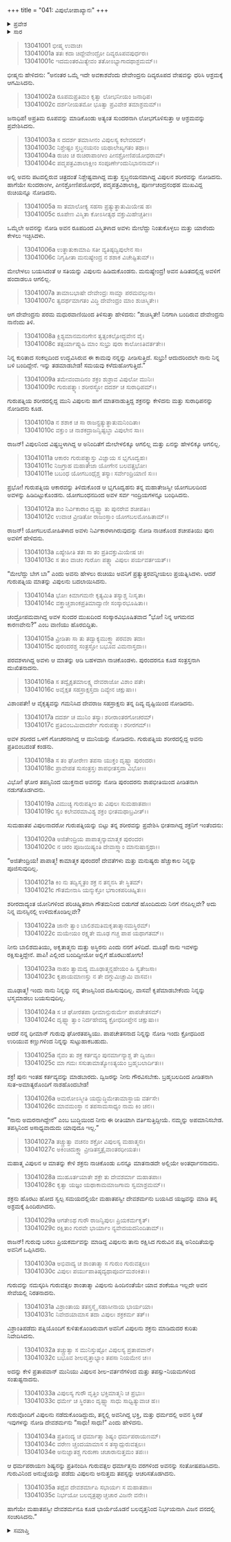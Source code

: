 +++
title = "041: ವಿಪುಲೋಪಾಖ್ಯಾನಃ"
+++

<details><summary>ಪ್ರವೇಶ</summary>


।।   ಓಂ ಓಂ ನಮೋ ನಾರಾಯಣಾಯ।।   ಶ್ರೀ ವೇದವ್ಯಾಸಾಯ ನಮಃ ।।

ಶ್ರೀ ಕೃಷ್ಣದ್ವೈಪಾಯನ ವೇದವ್ಯಾಸ ವಿರಚಿತ  

**ಶ್ರೀ ಮಹಾಭಾರತ**

**ಅನುಶಾಸನ ಪರ್ವ**

**ದಾನಧರ್ಮ ಪರ್ವ**

**ಅಧ್ಯಾಯ 41**


</details>

<details><summary>ಸಾರ</summary>

ರುಚಿಯನ್ನು ಬಯಸಿ ಸುಂದರ ರೂಪವನ್ನು ತಳೆದು ಬಂದ ಇಂದ್ರನನ್ನು ವಿಪುಲನು ಲಜ್ಜಿತನನ್ನಾಗಿ ಮಾಡಿ ಕಳುಹಿಸಿದುದು (1-27). ದೇವಶರ್ಮನಿಂದ ವರಗಳನ್ನು ಪಡೆದು ವಿಪುಲನು ತಪಸ್ಸನ್ನಾಚರಿಸಿದುದು (28-35).


</details>



> 13041001 ಭೀಷ್ಮ ಉವಾಚ।  
13041001a ತತಃ ಕದಾ ಚಿದ್ದೇವೇಂದ್ರೋ ದಿವ್ಯರೂಪವಪುರ್ಧರಃ।  
13041001c ಇದಮಂತರಮಿತ್ಯೇವಂ ತತೋಽಭ್ಯಾಗಾದಥಾಶ್ರಮಮ್।।

ಭೀಷ್ಮನು ಹೇಳಿದನು: “ಅನಂತರ ಒಮ್ಮೆ ಇದೇ ಅವಕಾಶವೆಂದು ದೇವೇಂದ್ರನು ದಿವ್ಯರೂಪದ ವೇಷವನ್ನು ಧರಿಸಿ ಆಶ್ರಮಕ್ಕೆ ಆಗಮಿಸಿದನು.

> 13041002a ರೂಪಮಪ್ರತಿಮಂ ಕೃತ್ವಾ ಲೋಭನೀಯಂ ಜನಾಧಿಪ।  
13041002c ದರ್ಶನೀಯತಮೋ ಭೂತ್ವಾ ಪ್ರವಿವೇಶ ತಮಾಶ್ರಮಮ್।।

ಜನಾಧಿಪ! ಅಪ್ರತಿಮ ರೂಪವನ್ನು ಮಾಡಿಕೊಂಡು ಅತ್ಯಂತ ಸುಂದರನಾಗಿ ಲೋಭಗೊಳಿಸುತ್ತಾ ಆ ಆಶ್ರಮವನ್ನು ಪ್ರವೇಶಿಸಿದನು.

> 13041003a ಸ ದದರ್ಶ ತಮಾಸೀನಂ ವಿಪುಲಸ್ಯ ಕಲೇವರಮ್।  
13041003c ನಿಶ್ಚೇಷ್ಟಂ ಸ್ತಬ್ಧನಯನಂ ಯಥಾಲೇಖ್ಯಗತಂ ತಥಾ।।  
13041004a ರುಚಿಂ ಚ ರುಚಿರಾಪಾಂಗೀಂ ಪೀನಶ್ರೋಣಿಪಯೋಧರಾಮ್।  
13041004c ಪದ್ಮಪತ್ರವಿಶಾಲಾಕ್ಷೀಂ ಸಂಪೂರ್ಣೇಂದುನಿಭಾನನಾಮ್।।

ಅಲ್ಲಿ ಅವನು ಪಟದಲ್ಲಿರುವ ಚಿತ್ರದಂತೆ ನಿಶ್ಚೇಷ್ಟವಾಗಿದ್ದ ಮತ್ತು ಸ್ತಬ್ಧನಯನವಾಗಿದ್ದ ವಿಪುಲನ ಶರೀರವನ್ನು ನೋಡಿದನು. ಹಾಗೆಯೇ ಸುಂದರಾಂಗೀ, ಪೀನಶ್ರೋಣಿಪಯೋಧರೆ, ಪದ್ಮಪತ್ರವಿಶಾಲಾಕ್ಷಿ, ಪೂರ್ಣಚಂದ್ರನಂಥಹ ಮುಖವಿದ್ದ ರುಚಿಯನ್ನೂ ನೋಡಿದನು.

> 13041005a ಸಾ ತಮಾಲೋಕ್ಯ ಸಹಸಾ ಪ್ರತ್ಯುತ್ಥಾತುಮಿಯೇಷ ಹ।  
13041005c ರೂಪೇಣ ವಿಸ್ಮಿತಾ ಕೋಽಸೀತ್ಯಥ ವಕ್ತುಮಿಹೇಚ್ಚತೀ।।

ಒಮ್ಮೆಲೇ ಅವನನ್ನು ನೋಡಿ ಅವನ ರೂಪದಿಂದ ವಿಸ್ಮಿತಳಾದ ಅವಳು ಮೇಲೆದ್ದು ನಿಂತುಕೊಳ್ಳಲು ಮತ್ತು ಯಾರೆಂದು ಕೇಳಲು ಇಚ್ಛಿಸಿದಳು.

> 13041006a ಉತ್ಥಾತುಕಾಮಾಪಿ ಸತೀ ವ್ಯತಿಷ್ಠದ್ವಿಪುಲೇನ ಸಾ।  
13041006c ನಿಗೃಹೀತಾ ಮನುಷ್ಯೇಂದ್ರ ನ ಶಶಾಕ ವಿಚೇಷ್ಟಿತುಮ್।।

ಮೇಲೇಳಲು ಬಯಸಿದಂತೆ ಆ ಸತಿಯನ್ನು ವಿಪುಲನು ಹಿಡಿದುಕೊಂಡನು. ಮನುಷ್ಯೇಂದ್ರ! ಅವನ ಹಿಡಿತದಲ್ಲಿದ್ದ ಅವಳಿಗೆ ಹಂದಾಡಲೂ ಆಗಲಿಲ್ಲ.

> 13041007a ತಾಮಾಬಭಾಷೇ ದೇವೇಂದ್ರಃ ಸಾಮ್ನಾ ಪರಮವಲ್ಗುನಾ।  
13041007c ತ್ವದರ್ಥಮಾಗತಂ ವಿದ್ಧಿ ದೇವೇಂದ್ರಂ ಮಾಂ ಶುಚಿಸ್ಮಿತೇ।।

ಆಗ ದೇವೇಂದ್ರನು ಪರಮ ಮಧುರವಾಣಿಯಿಂದ ತಿಳಿಸುತ್ತಾ ಹೇಳಿದನು: “ಶುಚಿಸ್ಮಿತೇ! ನಿನಗಾಗಿ ಬಂದಿರುವ ದೇವೇಂದ್ರನು ನಾನೆಂದು ತಿಳಿ.

> 13041008a ಕ್ಲಿಶ್ಯಮಾನಮನಂಗೇನ ತ್ವತ್ಸಂಕಲ್ಪೋದ್ಭವೇನ ವೈ।  
13041008c ತತ್ಪರ್ಯಾಪ್ನುಹಿ ಮಾಂ ಸುಭ್ರು ಪುರಾ ಕಾಲೋಽತಿವರ್ತತೇ।।

ನಿನ್ನ ಕುರಿತಾದ ಸಂಕಲ್ಪದಿಂದ ಉದ್ಭವಿಸಿರುವ ಈ ಕಾಮವು ನನ್ನನ್ನು ಪೀಡಿಸುತ್ತಿದೆ. ಸುಭ್ರು! ಆದುದರಿಂದಲೇ ನಾನು ನಿನ್ನ ಬಳಿ ಬಂದಿದ್ದೇನೆ. ಇನ್ನು ತಡಮಾಡಬೇಡ! ಸಮಯವು ಕಳೆದುಹೋಗುತ್ತಿದೆ.”

> 13041009a ತಮೇವಂವಾದಿನಂ ಶಕ್ರಂ ಶುಶ್ರಾವ ವಿಪುಲೋ ಮುನಿಃ।  
13041009c ಗುರುಪತ್ನ್ಯಾಃ ಶರೀರಸ್ಥೋ ದದರ್ಶ ಚ ಸುರಾಧಿಪಮ್।।

ಗುರುಪತ್ನಿಯ ಶರೀರದಲ್ಲಿದ್ದ ಮುನಿ ವಿಪುಲನು ಹಾಗೆ ಮಾತನಾಡುತ್ತಿದ್ದ ಶಕ್ರನನ್ನು ಕೇಳಿದನು ಮತ್ತು ಸುರಾಧಿಪನನ್ನು ನೋಡಿದನು ಕೂಡ.

> 13041010a ನ ಶಶಾಕ ಚ ಸಾ ರಾಜನ್ಪ್ರತ್ಯುತ್ಥಾತುಮನಿಂದಿತಾ।  
13041010c ವಕ್ತುಂ ಚ ನಾಶಕದ್ರಾಜನ್ವಿಷ್ಟಬ್ಧಾ ವಿಪುಲೇನ ಸಾ।।

ರಾಜನ್! ವಿಪುಲನಿಂದ ವಿಷ್ಟಬ್ಧಳಾಗಿದ್ದ ಆ ಅನಿಂದಿತೆಗೆ ಮೇಲೇಳಲಿಕ್ಕೂ ಆಗಲಿಲ್ಲ ಮತ್ತು ಏನನ್ನು ಹೇಳಲಿಕ್ಕೂ ಆಗಲಿಲ್ಲ.

> 13041011a ಆಕಾರಂ ಗುರುಪತ್ನ್ಯಾಸ್ತು ವಿಜ್ಞಾಯ ಸ ಭೃಗೂದ್ವಹಃ।  
13041011c ನಿಜಗ್ರಾಹ ಮಹಾತೇಜಾ ಯೋಗೇನ ಬಲವತ್ಪ್ರಭೋ।  
13041011e ಬಬಂಧ ಯೋಗಬಂಧೈಶ್ಚ ತಸ್ಯಾಃ ಸರ್ವೇಂದ್ರಿಯಾಣಿ ಸಃ।।

ಪ್ರಭೋ! ಗುರುಪತ್ನಿಯ ಆಕಾರವನ್ನು ತಿಳಿದುಕೊಂಡ ಆ ಭೃಗೂದ್ವಹನು ತನ್ನ ಮಹಾತೇಜಸ್ವೀ ಯೋಗಬಲದಿಂದ ಅವಳನ್ನು ಹಿಡಿದಿಟ್ಟುಕೊಂಡನು. ಯೋಗಬಂಧನದಿಂದ ಅವಳ ಸರ್ವ ಇಂದ್ರಿಯಗಳನ್ನೂ ಬಂಧಿಸಿದನು.

> 13041012a ತಾಂ ನಿರ್ವಿಕಾರಾಂ ದೃಷ್ಟ್ವಾ ತು ಪುನರೇವ ಶಚೀಪತಿಃ।  
13041012c ಉವಾಚ ವ್ರೀಡಿತೋ ರಾಜಂಸ್ತಾಂ ಯೋಗಬಲಮೋಹಿತಾಮ್।।

ರಾಜನ್! ಯೋಗಬಲಮೋಹಿತಳಾದ ಅವಳು ನಿರ್ವಿಕಾರಳಾಗಿರುವುದನ್ನು ನೋಡಿ ನಾಚಿಕೊಂಡ ಶಚೀಪತಿಯು ಪುನಃ ಅವಳಿಗೆ ಹೇಳಿದನು.

> 13041013a ಏಹ್ಯೇಹೀತಿ ತತಃ ಸಾ ತಂ ಪ್ರತಿವಕ್ತುಮಿಯೇಷ ಚ।  
13041013c ಸ ತಾಂ ವಾಚಂ ಗುರೋಃ ಪತ್ನ್ಯಾ ವಿಪುಲಃ ಪರ್ಯವರ್ತಯತ್।।

“ಮೇಲೆದ್ದು ಬೇಗ ಬಾ” ಎಂದು ಅವನು ಹೇಳಲು ರುಚಿಯು ಅವನಿಗೆ ಪ್ರತ್ಯುತ್ತರವನ್ನೀಯಲು ಪ್ರಯತ್ನಿಸಿದಳು. ಆದರೆ ಗುರುಪತ್ನಿಯ ಮಾತನ್ನು ವಿಪುಲನು ಬದಲಾಯಿಸಿದನು.

> 13041014a ಭೋಃ ಕಿಮಾಗಮನೇ ಕೃತ್ಯಮಿತಿ ತಸ್ಯಾಶ್ಚ ನಿಃಸೃತಾ।  
13041014c ವಕ್ತ್ರಾಚ್ಚಶಾಂಕಪ್ರತಿಮಾದ್ವಾಣೀ ಸಂಸ್ಕಾರಭೂಷಿತಾ।।

ಚಂದ್ರೋಪಮವಾಗಿದ್ದ ಅವಳ ಸುಂದರ ಮುಖದಿಂದ ಸಂಸ್ಕಾರವಿಭೂಷಿತವಾದ “ಭೋ! ನಿನ್ನ ಆಗಮನದ ಕಾರಣವೇನು?” ಎಂಬ ವಾಣಿಯು ಹೊರಬಿದ್ದಿತು.

> 13041015a ವ್ರೀಡಿತಾ ಸಾ ತು ತದ್ವಾಕ್ಯಮುಕ್ತ್ವಾ ಪರವಶಾ ತದಾ।  
13041015c ಪುರಂದರಶ್ಚ ಸಂತ್ರಸ್ತೋ ಬಭೂವ ವಿಮನಾಸ್ತದಾ।।

ಪರವಶಳಾಗಿದ್ದ ಅವಳು ಆ ಮಾತನ್ನು ಆಡಿ ಬಹಳವಾಗಿ ನಾಚಿಕೊಂಡಳು. ಪುರಂದರನೂ ಕೂಡ ಸಂತ್ರಸ್ತನಾಗಿ ದುಃಖಿತನಾದನು.

> 13041016a ಸ ತದ್ವೈಕೃತಮಾಲಕ್ಷ್ಯ ದೇವರಾಜೋ ವಿಶಾಂ ಪತೇ।  
13041016c ಅವೈಕ್ಷತ ಸಹಸ್ರಾಕ್ಷಸ್ತದಾ ದಿವ್ಯೇನ ಚಕ್ಷುಷಾ।।

ವಿಶಾಂಪತೇ! ಆ ವೈಕೃತ್ಯವನ್ನು ಗಮನಿಸಿದ ದೇವರಾಜ ಸಹಸ್ರಾಕ್ಷನು ತನ್ನ ದಿವ್ಯ ದೃಷ್ಟಿಯಿಂದ ನೋಡಿದನು.

> 13041017a ದದರ್ಶ ಚ ಮುನಿಂ ತಸ್ಯಾಃ ಶರೀರಾಂತರಗೋಚರಮ್।  
13041017c ಪ್ರತಿಬಿಂಬಮಿವಾದರ್ಶೇ ಗುರುಪತ್ನ್ಯಾಃ ಶರೀರಗಮ್।।

ಅವಳ ಶರೀರದ ಒಳಗೆ ಗೋಚರನಾಗಿದ್ದ ಆ ಮುನಿಯನ್ನು ನೋಡಿದನು. ಗುರುಪತ್ನಿಯ ಶರೀರದಲ್ಲಿದ್ದ ಅವನು ಪ್ರತಿಬಿಂಬದಂತೆ ಕಂಡನು.

> 13041018a ಸ ತಂ ಘೋರೇಣ ತಪಸಾ ಯುಕ್ತಂ ದೃಷ್ಟ್ವಾ ಪುರಂದರಃ।  
13041018c ಪ್ರಾವೇಪತ ಸುಸಂತ್ರಸ್ತಃ ಶಾಪಭೀತಸ್ತದಾ ವಿಭೋ।।

ವಿಭೋ! ಘೋರ ತಪಸ್ಸಿನಿಂದ ಯುಕ್ತನಾದ ಅವನನ್ನು ನೋಡಿ ಪುರಂದರನು ಶಾಪಭೀತಿಯಿಂದ ಪೀಡಿತನಾಗಿ ನಡುಗತೊಡಗಿದನು.

> 13041019a ವಿಮುಚ್ಯ ಗುರುಪತ್ನೀಂ ತು ವಿಪುಲಃ ಸುಮಹಾತಪಾಃ।  
13041019c ಸ್ವಂ ಕಲೇವರಮಾವಿಶ್ಯ ಶಕ್ರಂ ಭೀತಮಥಾಬ್ರವೀತ್।।

ಸುಮಹಾತಪ ವಿಪುಲನಾದರೋ ಗುರುಪತ್ನಿಯನ್ನು ಬಿಟ್ಟು ತನ್ನ ಶರೀರವನ್ನು ಪ್ರವೇಶಿಸಿ ಭೀತನಾಗಿದ್ದ ಶಕ್ರನಿಗೆ ಇಂತೆಂದನು:

> 13041020a ಅಜಿತೇಂದ್ರಿಯ ಪಾಪಾತ್ಮನ್ಕಾಮಾತ್ಮಕ ಪುರಂದರ।  
13041020c ನ ಚಿರಂ ಪೂಜಯಿಷ್ಯಂತಿ ದೇವಾಸ್ತ್ವಾಂ ಮಾನುಷಾಸ್ತಥಾ।।

“ಅಜಿತೇಂದ್ರಿಯ! ಪಾಪಾತ್ಮ! ಕಾಮಾತ್ಮಕ ಪುರಂದರ! ದೇವತೆಗಳು ಮತ್ತು ಮನುಷ್ಯರು ಹೆಚ್ಚುಕಾಲ ನಿನ್ನನ್ನು ಪೂಜಿಸುವುದಿಲ್ಲ.

> 13041021a ಕಿಂ ನು ತದ್ವಿಸ್ಮೃತಂ ಶಕ್ರ ನ ತನ್ಮನಸಿ ತೇ ಸ್ಥಿತಮ್।  
13041021c ಗೌತಮೇನಾಸಿ ಯನ್ಮುಕ್ತೋ ಭಗಾಂಕಪರಿಚಿಹ್ನಿತಃ।।

ಶರೀರದಾದ್ಯಂತ ಯೋನಿಗಳಿಂದ ಪರಿಚಿಹ್ನಿತನಾಗಿ ಗೌತಮನಿಂದ ಬಿಡುಗಡೆ ಹೊಂದಿದುದು ನಿನಗೆ ನೆನಪಿಲ್ಲವೇ? ಅದು ನಿನ್ನ ಮನಸ್ಸಿನಲ್ಲಿ ಉಳಿದುಕೊಂಡಿಲ್ಲವೇ?

> 13041022a ಜಾನೇ ತ್ವಾಂ ಬಾಲಿಶಮತಿಮಕೃತಾತ್ಮಾನಮಸ್ಥಿರಮ್।  
13041022c ಮಯೇಯಂ ರಕ್ಷ್ಯತೇ ಮೂಢ ಗಚ್ಚ ಪಾಪ ಯಥಾಗತಮ್।।

ನೀನು ಬಾಲಿಶಮತಿಯು, ಅಕೃತಾತ್ಮನು ಮತ್ತು ಅಸ್ಥಿರನು ಎಂದು ನನಗೆ ತಿಳಿದಿದೆ. ಮೂಢ! ನಾನು ಇವಳನ್ನು ರಕ್ಷಿಸುತ್ತಿದ್ದೇನೆ. ಪಾಪಿ! ಎಲ್ಲಿಂದ ಬಂದಿದ್ದೀಯೋ ಅಲ್ಲಿಗೆ ಹೊರಟುಹೋಗು!

> 13041023a ನಾಹಂ ತ್ವಾಮದ್ಯ ಮೂಢಾತ್ಮನ್ದಹೇಯಂ ಹಿ ಸ್ವತೇಜಸಾ।  
13041023c ಕೃಪಾಯಮಾಣಸ್ತು ನ ತೇ ದಗ್ಧುಮಿಚ್ಚಾಮಿ ವಾಸವ।।

ಮೂಢಾತ್ಮ! ಇಂದು ನಾನು ನಿನ್ನನ್ನು ನನ್ನ ತೇಜಸ್ಸಿನಿಂದ ದಹಿಸುವುದಿಲ್ಲ. ವಾಸವ! ಕೃಪೆಮಾಡಬೇಕೆಂದು ನಿನ್ನನ್ನು ಭಸ್ಮಮಾಡಲು ಬಯಸುವುದಿಲ್ಲ.

> 13041024a ಸ ಚ ಘೋರತಪಾ ಧೀಮಾನ್ಗುರುರ್ಮೇ ಪಾಪಚೇತಸಮ್।  
13041024c ದೃಷ್ಟ್ವಾ ತ್ವಾಂ ನಿರ್ದಹೇದದ್ಯ ಕ್ರೋಧದೀಪ್ತೇನ ಚಕ್ಷುಷಾ।।

ಆದರೆ ನನ್ನ ಧೀಮಾನ್ ಗುರುವು ಘೋರತಪಸ್ವಿಯು. ಪಾಪಚೇತಸನಾದ ನಿನ್ನನ್ನು ನೋಡಿ ಇಂದು ಕ್ರೋಧದಿಂದ ಉರಿಯುವ ಕಣ್ಣುಗಳಿಂದ ನಿನ್ನನ್ನು ಸುಟ್ಟುಹಾಕಬಹುದು.

> 13041025a ನೈವಂ ತು ಶಕ್ರ ಕರ್ತವ್ಯಂ ಪುನರ್ಮಾನ್ಯಾಶ್ಚ ತೇ ದ್ವಿಜಾಃ।  
13041025c ಮಾ ಗಮಃ ಸಸುತಾಮಾತ್ಯೋಽತ್ಯಯಂ ಬ್ರಹ್ಮಬಲಾರ್ದಿತಃ।।

ಶಕ್ರ! ಪುನಃ ಇಂತಹ ಕರ್ತವ್ಯವನ್ನು ಮಾಡಬಾರದು. ದ್ವಿಜರನ್ನು ನೀನು ಗೌರವಿಸಬೇಕು. ಬ್ರಹ್ಮಬಲದಿಂದ ಪೀಡಿತನಾಗಿ ಸುತ-ಅಮಾತ್ಯರೊಂದಿಗೆ ನಾಶಹೊಂದಬೇಡ!

> 13041026a ಅಮರೋಽಸ್ಮೀತಿ ಯದ್ಬುದ್ಧಿಮೇತಾಮಾಸ್ಥಾಯ ವರ್ತಸೇ।  
13041026c ಮಾವಮಂಸ್ಥಾ ನ ತಪಸಾಮಸಾಧ್ಯಂ ನಾಮ ಕಿಂ ಚನ।।

“ನಾನು ಅಮರನಾಗಿದ್ದೇನೆ” ಎಂಬ ಬುದ್ಧಿಯಿಂದ ನೀನು ಈ ರೀತಿಯಾಗಿ ವರ್ತಿಸುತ್ತಿದ್ದೀಯೆ. ನಮ್ಮನ್ನು ಅಪಮಾನಿಸಬೇಡ. ತಪಸ್ಸಿನಿಂದ ಅಸಾಧ್ಯವಾದುದು ಯಾವುದೂ ಇಲ್ಲ.”

> 13041027a ತಚ್ಚ್ರುತ್ವಾ ವಚನಂ ಶಕ್ರೋ ವಿಪುಲಸ್ಯ ಮಹಾತ್ಮನಃ।  
13041027c ಅಕಿಂಚಿದುಕ್ತ್ವಾ ವ್ರೀಡಿತಸ್ತತ್ರೈವಾಂತರಧೀಯತ।।

ಮಹಾತ್ಮ ವಿಪುಲನ ಆ ಮಾತನ್ನು ಕೇಳಿ ಶಕ್ರನು ನಾಚಿಕೊಂಡು ಏನನ್ನೂ ಮಾತನಾಡದೇ ಅಲ್ಲಿಯೇ ಅಂತರ್ಧಾನನಾದನು.

> 13041028a ಮುಹೂರ್ತಯಾತೇ ಶಕ್ರೇ ತು ದೇವಶರ್ಮಾ ಮಹಾತಪಾಃ।  
13041028c ಕೃತ್ವಾ ಯಜ್ಞಂ ಯಥಾಕಾಮಮಾಜಗಾಮ ಸ್ವಮಾಶ್ರಮಮ್।।

ಶಕ್ರನು ಹೊರಟು ಹೋದ ಸ್ವಲ್ಪ ಸಮಯದಲ್ಲಿಯೇ ಮಹಾತಪಸ್ವೀ ದೇವಶರ್ಮನು ಬಯಸಿದ ಯಜ್ಞವನ್ನು ಮಾಡಿ ತನ್ನ ಅಶ್ರಮಕ್ಕೆ ಹಿಂದಿರುಗಿದನು.

> 13041029a ಆಗತೇಽಥ ಗುರೌ ರಾಜನ್ವಿಪುಲಃ ಪ್ರಿಯಕರ್ಮಕೃತ್।  
13041029c ರಕ್ಷಿತಾಂ ಗುರವೇ ಭಾರ್ಯಾಂ ನ್ಯವೇದಯದನಿಂದಿತಾಮ್।।

ರಾಜನ್! ಗುರುವು ಬರಲು ಪ್ರಿಯಕರ್ಮವನ್ನು ಮಾಡಿದ್ದ ವಿಪುಲನು ತಾನು ರಕ್ಷಿಸಿದ ಗುರುವಿನ ಪತ್ನಿ ಅನಿಂದಿತೆಯನ್ನು ಅವನಿಗೆ ಒಪ್ಪಿಸಿದನು.

> 13041030a ಅಭಿವಾದ್ಯ ಚ ಶಾಂತಾತ್ಮಾ ಸ ಗುರುಂ ಗುರುವತ್ಸಲಃ।  
13041030c ವಿಪುಲಃ ಪರ್ಯುಪಾತಿಷ್ಠದ್ಯಥಾಪೂರ್ವಮಶಂಕಿತಃ।।

ಗುರುವನ್ನು ನಮಸ್ಕರಿಸಿ ಗುರುವತ್ಸಲ ಶಾಂತಾತ್ಮಾ ವಿಪುಲನು ಹಿಂದಿನಂತೆಯೇ ಯಾವ ಶಂಕೆಯೂ ಇಲ್ಲದೇ ಅವನ ಸೇವೆಯಲ್ಲಿ ನಿರತನಾದನು.

> 13041031a ವಿಶ್ರಾಂತಾಯ ತತಸ್ತಸ್ಮೈ ಸಹಾಸೀನಾಯ ಭಾರ್ಯಯಾ।  
13041031c ನಿವೇದಯಾಮಾಸ ತದಾ ವಿಪುಲಃ ಶಕ್ರಕರ್ಮ ತತ್।।

ವಿಶ್ರಾಂತಿಪಡೆದು ಪತ್ನಿಯೊಂದಿಗೆ ಕುಳಿತುಕೊಂಡಿರುವಾಗ ಅವನಿಗೆ ವಿಪುಲನು ಶಕ್ರನು ಮಾಡಿದುದರ ಕುರಿತು ನಿವೇದಿಸಿದನು.

> 13041032a ತಚ್ಚ್ರುತ್ವಾ ಸ ಮುನಿಸ್ತುಷ್ಟೋ ವಿಪುಲಸ್ಯ ಪ್ರತಾಪವಾನ್।  
13041032c ಬಭೂವ ಶೀಲವೃತ್ತಾಭ್ಯಾಂ ತಪಸಾ ನಿಯಮೇನ ಚ।।

ಅದನ್ನು ಕೇಳಿ ಪ್ರತಾಪವಾನ್ ಮುನಿಯು ವಿಪುಲನ ಶೀಲ-ವರ್ತನೆಗಳಿಂದ ಮತ್ತು ತಪಸ್ಸು-ನಿಯಮಗಳಿಂದ ಸಂತುಷ್ಟನಾದನು.

> 13041033a ವಿಪುಲಸ್ಯ ಗುರೌ ವೃತ್ತಿಂ ಭಕ್ತಿಮಾತ್ಮನಿ ಚ ಪ್ರಭುಃ।  
13041033c ಧರ್ಮೇ ಚ ಸ್ಥಿರತಾಂ ದೃಷ್ಟ್ವಾ ಸಾಧು ಸಾಧ್ವಿತ್ಯುವಾಚ ಹ।।

ಗುರುವೊಂದಿಗೆ ವಿಪುಲನು ನಡೆದುಕೊಂಡಿದ್ದುದು, ತನ್ನಲ್ಲಿ ಅವನಿಗಿದ್ದ ಭಕ್ತಿ, ಮತ್ತು ಧರ್ಮದಲ್ಲಿ ಅವನ ಸ್ಥಿರತೆ ಇವುಗಳನ್ನು ನೋಡಿ ದೇವಶರ್ಮನು “ಸಾಧು! ಸಾಧು!” ಎಂದು ಹೇಳಿದನು.

> 13041034a ಪ್ರತಿನಂದ್ಯ ಚ ಧರ್ಮಾತ್ಮಾ ಶಿಷ್ಯಂ ಧರ್ಮಪರಾಯಣಮ್।  
13041034c ವರೇಣ ಚ್ಚಂದಯಾಮಾಸ ಸ ತಸ್ಮಾದ್ಗುರುವತ್ಸಲಃ।  
13041034e ಅನುಜ್ಞಾತಶ್ಚ ಗುರುಣಾ ಚಚಾರಾನುತ್ತಮಂ ತಪಃ।।

ಆ ಧರ್ಮಪರಾಯಣ ಶಿಷ್ಯನನ್ನು ಪ್ರತಿನಂದಿಸಿ ಗುರುವತ್ಸಲ ಧರ್ಮಾತ್ಮನು ವರಗಳಿಂದ ಅವನನ್ನು ಸಂತೋಷಪಡಿಸಿದನು. ಗುರುವಿನಿಂದ ಅನುಜ್ಞೆಯನ್ನು ಪಡೆದು ವಿಪುಲನು ಅನುತ್ತಮ ತಪಸ್ಸನ್ನು ಆಚರಿಸತೊಡಗಿದನು.

> 13041035a ತಥೈವ ದೇವಶರ್ಮಾಪಿ ಸಭಾರ್ಯಃ ಸ ಮಹಾತಪಾಃ।  
13041035c ನಿರ್ಭಯೋ ಬಲವೃತ್ರಘ್ನಾಚ್ಚಚಾರ ವಿಜನೇ ವನೇ।।

ಹಾಗೆಯೇ ಮಹಾತಪಸ್ವೀ ದೇವಶರ್ಮನೂ ಕೂಡ ಭಾರ್ಯೆಯೊಡನೆ ಬಲವೃತ್ತನಿಂದ ನಿರ್ಭಯನಾಗಿ ವಿಜನ ವನದಲ್ಲಿ ಸಂಚರಿಸಿದನು.”



<details><summary>ಸಮಾಪ್ತಿ</summary>


ಇತಿ ಶ್ರೀಮಹಾಭಾರತೇ ಅನುಶಾಸನ ಪರ್ವಣಿ ದಾನಧರ್ಮ ಪರ್ವಣಿ ವಿಪುಲೋಪಾಖ್ಯಾನೇ ಏಕಚತ್ವಾರಿಂಶೋಽಧ್ಯಾಯಃ।।  
ಇದು ಶ್ರೀಮಹಾಭಾರತದಲ್ಲಿ ಅನುಶಾಸನ ಪರ್ವದಲ್ಲಿ ದಾನಧರ್ಮ ಪರ್ವದಲ್ಲಿ ವಿಪುಲೋಪಾಖ್ಯಾನ ಎನ್ನುವ ನಲ್ವತ್ತೊಂದನೇ ಅಧ್ಯಾಯವು.



</details>
